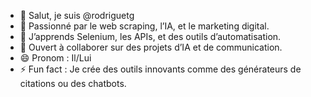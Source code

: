 - 👋 Salut, je suis @rodriguetg  
- 👀 Passionné par le web scraping, l’IA, et le marketing digital.  
- 🌱 J’apprends Selenium, les APIs, et des outils d’automatisation.  
- 💞️ Ouvert à collaborer sur des projets d’IA et de communication.  
- 😄 Pronom : Il/Lui  
- ⚡ Fun fact : Je crée des outils innovants comme des générateurs de citations ou des chatbots.  


<!---
rodriguetg/rodriguetg is a ✨ special ✨ repository because its `README.md` (this file) appears on your GitHub profile.
You can click the Preview link to take a look at your changes.
--->
